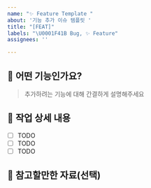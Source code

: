 ```yaml
---
name: "✨ Feature Template "
about: '기능 추가 이슈 템플릿 '
title: "[FEAT]"
labels: "\U0001F41B Bug, ✨ Feature"
assignees: ''

---
```


## 🐳 어떤 기능인가요?

> 추가하려는 기능에 대해 간결하게 설명해주세요

## 🐡 작업 상세 내용

- [ ] TODO
- [ ] TODO
- [ ] TODO

## 🐡 참고할만한 자료(선택)
